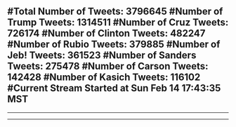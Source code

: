 #Total Number of Tweets: 3796645 
#Number of Trump Tweets: 1314511
#Number of Cruz Tweets: 726174
#Number of Clinton Tweets: 482247
#Number of Rubio Tweets: 379885
#Number of Jeb! Tweets: 361523
#Number of Sanders Tweets: 275478
#Number of Carson Tweets: 142428
#Number of Kasich Tweets: 116102
#Current Stream Started at Sun Feb 14 17:43:35 MST
---
---
---
